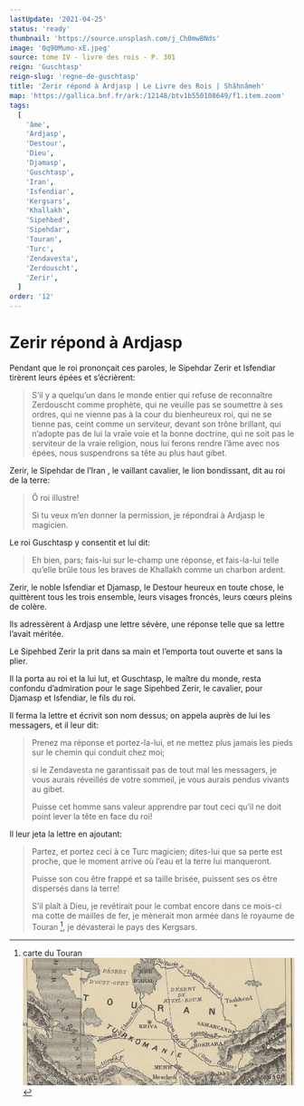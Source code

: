 ```yaml
---
lastUpdate: '2021-04-25'
status: 'ready'
thumbnail: 'https://source.unsplash.com/j_Ch0mwBNds'
image: '0q90Mumo-xE.jpeg'
source: tome IV - livre des rois - P. 301
reign: 'Guschtasp'
reign-slug: 'regne-de-guschtasp'
title: 'Zerir répond à Ardjasp | Le Livre des Rois | Shâhnâmeh'
map: 'https://gallica.bnf.fr/ark:/12148/btv1b550108649/f1.item.zoom'
tags:
  [
    'âme',
    'Ardjasp',
    'Destour',
    'Dieu',
    'Djamasp',
    'Guschtasp',
    'Iran',
    'Isfendiar',
    'Kergsars',
    'Khallakh',
    'Sipehbed',
    'Sipehdar',
    'Touran',
    'Turc',
    'Zendavesta',
    'Zerdouscht',
    'Zerir',
  ]
order: '12'
---
```


# Zerir répond à Ardjasp

Pendant que le roi prononçait ces paroles, le Sipehdar Zerir et Isfendiar tirèrent leurs épées et s’écrièrent:

> S’il y a quelqu’un dans le monde entier qui refuse de reconnaître Zerdouscht comme prophète, qui ne veuille pas se soumettre à ses ordres, qui ne vienne pas à la cour du bienheureux roi, qui ne se tienne pas, ceint comme un serviteur, devant son trône brillant, qui n’adopte pas de lui la vraie voie et la bonne doctrine, qui ne soit pas le serviteur de la vraie religion, nous lui ferons rendre l’âme avec nos épées, nous suspendrons sa tête au plus haut gibet.

Zerir, le Sipehdar de l’Iran , le vaillant cavalier, le lion bondissant, dit au roi de la terre:

> Ô roi illustre!
>
> Si tu veux m’en donner la permission, je répondrai à Ardjasp le magicien.

Le roi Guschtasp y consentit et lui dit:

> Eh bien, pars; fais-lui sur le-champ une réponse, et fais-la-lui telle qu’elle brûle tous les braves de Khallakh comme un charbon ardent.

Zerir, le noble Isfendiar et Djamasp, le Destour heureux en toute chose, le quittèrent tous les trois ensemble, leurs visages froncés, leurs cœurs pleins de colère.

Ils adressèrent à Ardjasp une lettre sévère, une réponse telle que sa lettre l’avait méritée.

Le Sipehbed Zerir la prit dans sa main et l’emporta tout ouverte et sans la plier.

Il la porta au roi et la lui lut, et Guschtasp, le maître du monde, resta confondu d’admiration pour le sage Sipehbed Zerir, le cavalier, pour Djamasp et Isfendiar, le fils du roi.

Il ferma la lettre et écrivit son nom dessus; on appela auprès de lui les messagers, et il leur dit:

> Prenez ma réponse et portez-la-lui, et ne mettez plus jamais les pieds sur le chemin qui conduit chez moi;
>
> si le Zendavesta ne garantissait pas de tout mal les messagers, je vous aurais réveillés de votre sommeil, je vous aurais pendus vivants au gibet.
>
> Puisse cet homme sans valeur apprendre par tout ceci qu’il ne doit point lever la tête en face du roi!

Il leur jeta la lettre en ajoutant:

> Partez, et portez ceci à ce Turc magicien; dites-lui que sa perte est proche, que le moment arrive où l’eau et la terre lui manqueront.
>
> Puisse son cou être frappé et sa taille brisée, puissent ses os être dispersés dans la terre!
>
> S’il plaît à Dieu, je revêtirait pour le combat encore dans ce mois-ci ma cotte de mailles de fer, je mènerait mon armée dans le royaume de Touran [^1], je dévasterai le pays des Kergsars.

[^1]: carte du Touran ![touran](images/touran.jpg)
